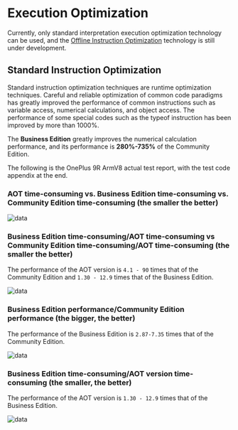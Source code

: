 # Execution Optimization

Currently, only standard interpretation execution optimization technology can be used, and the [Offline Instruction Optimization](./advancedoptimization) technology is still under development.

## Standard Instruction Optimization

Standard instruction optimization techniques are runtime optimization techniques. Careful and reliable optimization of common code paradigms has greatly improved the performance of common instructions such as variable access, numerical calculations, and object access. The performance of some special codes such as the typeof instruction has been improved by more than 1000%.

The **Business Edition** greatly improves the numerical calculation performance, and its performance is **280%-735%** of the Community Edition.

The following is the OnePlus 9R ArmV8 actual test report, with the test code appendix at the end.

### AOT time-consuming vs. Business Edition time-consuming vs. Community Edition time-consuming (the smaller the better)

![data](/img/benchmark/numeric_datas.jpg)

### Business Edition time-consuming/AOT time-consuming vs Community Edition time-consuming/AOT time-consuming (the smaller the better)

The performance of the AOT version is `4.1 - 90` times that of the Community Edition and `1.30 - 12.9` times that of the Business Edition.

![data](/img/benchmark/numeric_business_vs_aot_div_aot.jpg)


### Business Edition performance/Community Edition performance (the bigger, the better)

The performance of the Business Edition is `2.87-7.35` times that of the Community Edition.

![data](/img/benchmark/numeric_dialog_business_div_community.jpg)

### Business Edition time-consuming/AOT version time-consuming (the smaller, the better)

The performance of the AOT version is `1.30 - 12.9` times that of the Business Edition.

![data](/img/benchmark/numeric_dialog_business_div_community.jpg)
